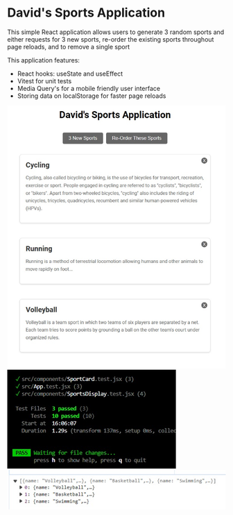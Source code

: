 # David's Sports Application

This simple React application allows users to generate 3 random sports and either requests for 3 new sports, re-order the existing sports throughout page reloads, and to remove a single sport

This application features:

- React hooks: useState and useEffect 
- Vitest for unit tests
- Media Query's for a mobile friendly user interface
- Storing data on localStorage for faster page reloads

![alt text](https://github.com/dmackeyward/davids-sports-app/blob/dev/screenshots/0.jpg?raw=true)
![alt text](https://github.com/dmackeyward/davids-sports-app/blob/dev/screenshots/1.jpg?raw=true)
![alt text](https://github.com/dmackeyward/davids-sports-app/blob/dev/screenshots/2.jpg?raw=true)

